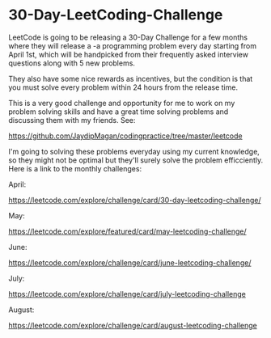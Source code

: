 # 30-Day-LeetCoding-Challenge

LeetCode is going to be releasing a 30-Day Challenge for a few months where they will release a -a programming problem every day starting from April 1st, which will be handpicked from their frequently asked interview questions along with 5 new problems.

They also have some nice rewards as incentives, but the condition is that you must solve every problem within 24 hours from the release time.

This is a very good challenge and opportunity for me to work on my problem solving skills and have a great time solving problems and discussing them with my friends. See:

https://github.com/JaydipMagan/codingpractice/tree/master/leetcode

I'm going to solving these problems everyday using my current knowledge, so they might not be optimal but they'll surely solve the problem efficciently. Here is a link to the monthly challenges:

April:

https://leetcode.com/explore/challenge/card/30-day-leetcoding-challenge/

May:

https://leetcode.com/explore/featured/card/may-leetcoding-challenge/

June:

https://leetcode.com/explore/challenge/card/june-leetcoding-challenge/

July:

https://leetcode.com/explore/challenge/card/july-leetcoding-challenge

August:

https://leetcode.com/explore/challenge/card/august-leetcoding-challenge
